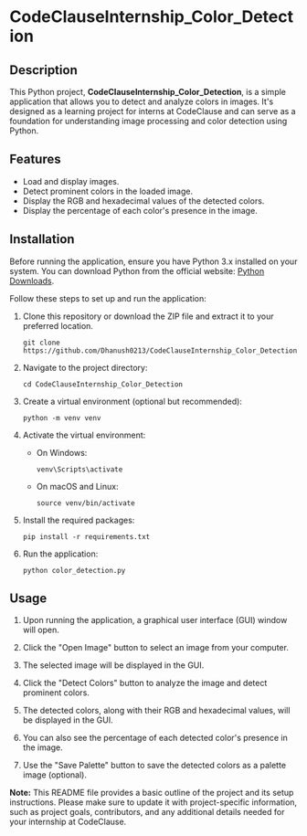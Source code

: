 # CodeClauseInternship_Color_Detection

## Description

This Python project, **CodeClauseInternship_Color_Detection**, is a simple application that allows you to detect and analyze colors in images. It's designed as a learning project for interns at CodeClause and can serve as a foundation for understanding image processing and color detection using Python.

## Features

- Load and display images.
- Detect prominent colors in the loaded image.
- Display the RGB and hexadecimal values of the detected colors.
- Display the percentage of each color's presence in the image.

## Installation

Before running the application, ensure you have Python 3.x installed on your system. You can download Python from the official website: [Python Downloads](https://www.python.org/downloads/).

Follow these steps to set up and run the application:

1. Clone this repository or download the ZIP file and extract it to your preferred location.

   ```shell
   git clone https://github.com/Dhanush0213/CodeClauseInternship_Color_Detection.git
   ```

2. Navigate to the project directory:

   ```shell
   cd CodeClauseInternship_Color_Detection
   ```

3. Create a virtual environment (optional but recommended):

   ```shell
   python -m venv venv
   ```

4. Activate the virtual environment:

   - On Windows:

     ```shell
     venv\Scripts\activate
     ```

   - On macOS and Linux:

     ```shell
     source venv/bin/activate
     ```

5. Install the required packages:

   ```shell
   pip install -r requirements.txt
   ```

6. Run the application:

   ```shell
   python color_detection.py
   ```

## Usage

1. Upon running the application, a graphical user interface (GUI) window will open.

2. Click the "Open Image" button to select an image from your computer.

3. The selected image will be displayed in the GUI.

4. Click the "Detect Colors" button to analyze the image and detect prominent colors.

5. The detected colors, along with their RGB and hexadecimal values, will be displayed in the GUI.

6. You can also see the percentage of each detected color's presence in the image.

7. Use the "Save Palette" button to save the detected colors as a palette image (optional).



**Note:** This README file provides a basic outline of the project and its setup instructions. Please make sure to update it with project-specific information, such as project goals, contributors, and any additional details needed for your internship at CodeClause.
